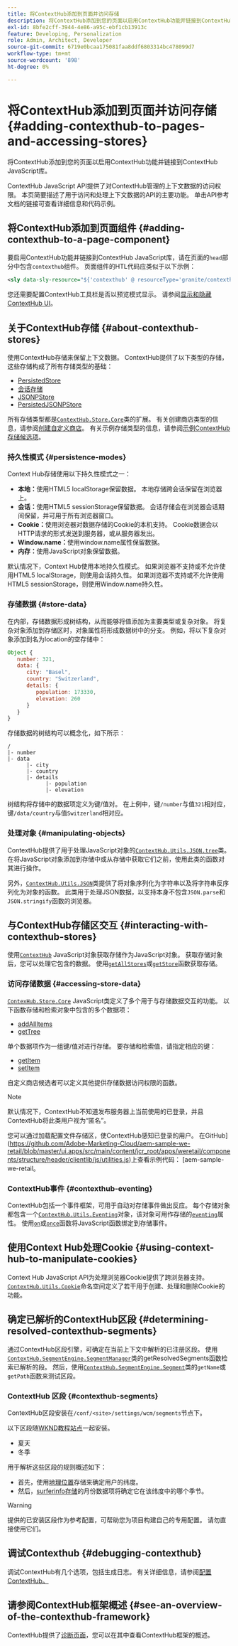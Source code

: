 ```yaml
---
title: 将ContextHub添加到页面并访问存储
description: 将ContextHub添加到您的页面以启用ContextHub功能并链接到ContextHub JavaScript库
exl-id: 8bfe2cff-3944-4e86-a95c-ebf1cb13913c
feature: Developing, Personalization
role: Admin, Architect, Developer
source-git-commit: 6719e0bcaa175081faa8ddf6803314bc478099d7
workflow-type: tm+mt
source-wordcount: '898'
ht-degree: 0%

---
```


# 将ContextHub添加到页面并访问存储 {#adding-contexthub-to-pages-and-accessing-stores}

将ContextHub添加到您的页面以启用ContextHub功能并链接到ContextHub JavaScript库。

ContextHub JavaScript API提供了对ContextHub管理的上下文数据的访问权限。 本页简要描述了用于访问和处理上下文数据的API的主要功能。 单击API参考文档的链接可查看详细信息和代码示例。

## 将ContextHub添加到页面组件 {#adding-contexthub-to-a-page-component}

要启用ContextHub功能并链接到ContextHub JavaScript库，请在页面的`head`部分中包含`contexthub`组件。 页面组件的HTL代码应类似于以下示例：

```xml
<sly data-sly-resource="${'contexthub' @ resourceType='granite/contexthub/components/contexthub'}"/>
```

您还需要配置ContextHub工具栏是否以预览模式显示。 请参阅[显示和隐藏ContextHub UI](configuring-contexthub.md#showing-and-hiding-the-contexthub-ui)。

## 关于ContextHub存储 {#about-contexthub-stores}

使用ContextHub存储来保留上下文数据。 ContextHub提供了以下类型的存储，这些存储构成了所有存储类型的基础：

* [PersistedStore](contexthub-api.md#contexthub-store-persistedstore)
* [会话存储](contexthub-api.md#contexthub-store-sessionstore)
* [JSONPStore](contexthub-api.md#contexthub-store-persistedjsonpstore)
* [PersistedJSONPStore](contexthub-api.md#contexthub-store-persistedstore)

所有存储类型都是[`ContextHub.Store.Core`](contexthub-api.md#contexthub-store-core)类的扩展。 有关创建商店类型的信息，请参阅[创建自定义商店](extending-contexthub.md#creating-custom-store-candidates)。 有关示例存储类型的信息，请参阅[示例ContextHub存储候选项](sample-stores.md)。

### 持久性模式 {#persistence-modes}

Context Hub存储使用以下持久性模式之一：

* **本地：**&#x200B;使用HTML5 localStorage保留数据。 本地存储跨会话保留在浏览器上。
* **会话：**&#x200B;使用HTML5 sessionStorage保留数据。 会话存储会在浏览器会话期间保留，并可用于所有浏览器窗口。
* **Cookie：**&#x200B;使用浏览器对数据存储的Cookie的本机支持。 Cookie数据会以HTTP请求的形式发送到服务器，或从服务器发出。
* **Window.name：**&#x200B;使用window.name属性保留数据。
* **内存：**&#x200B;使用JavaScript对象保留数据。

默认情况下，Context Hub使用本地持久性模式。 如果浏览器不支持或不允许使用HTML5 localStorage，则使用会话持久性。 如果浏览器不支持或不允许使用HTML5 sessionStorage，则使用Window.name持久性。

### 存储数据 {#store-data}

在内部，存储数据形成树结构，从而能够将值添加为主要类型或复杂对象。 将复杂对象添加到存储区时，对象属性将形成数据树中的分支。 例如，将以下复杂对象添加到名为location的空存储中：

```javascript
Object {
   number: 321,
   data: {
      city: "Basel",
      country: "Switzerland",
      details: {
         population: 173330,
         elevation: 260
      }
   }
}
```

存储数据的树结构可以概念化，如下所示：

```text
/
|- number
|- data
      |- city
      |- country
      |- details
            |- population
            |- elevation
```

树结构将存储中的数据项定义为键/值对。 在上例中，键`/number`与值`321`相对应，键`/data/country`与值`Switzerland`相对应。

### 处理对象 {#manipulating-objects}

ContextHub提供了用于处理JavaScript对象的[`ContextHub.Utils.JSON.tree`](contexthub-api.md#contexthub-utils-json-tree)类。 在将JavaScript对象添加到存储中或从存储中获取它们之前，使用此类的函数对其进行操作。

另外，[`ContextHub.Utils.JSON`](contexthub-api.md#contexthub-utils-json)类提供了将对象序列化为字符串以及将字符串反序列化为对象的函数。 此类用于处理JSON数据，以支持本身不包含`JSON.parse`和`JSON.stringify`函数的浏览器。

## 与ContextHub存储区交互 {#interacting-with-contexthub-stores}

使用[`ContextHub`](contexthub-api.md#ui-event-constants) JavaScript对象获取存储作为JavaScript对象。 获取存储对象后，您可以处理它包含的数据。 使用[`getAllStores`](contexthub-api.md#getallstores)或[`getStore`](contexthub-api.md#getstore-name)函数获取存储。

### 访问存储数据 {#accessing-store-data}

[`ContexHub.Store.Core`](contexthub-api.md#contexthub-store-core) JavaScript类定义了多个用于与存储数据交互的功能。 以下函数存储和检索对象中包含的多个数据项：

* [addAllItems](contexthub-api.md#addallitems-tree-options)
* [getTree](contexthub-api.md#gettree-includeinternals)

单个数据项作为一组键/值对进行存储。 要存储和检索值，请指定相应的键：

* [getItem](contexthub-api.md#getitem-key)
* [setItem](contexthub-api.md#setitem-key-value-options)

自定义商店候选者可以定义其他提供存储数据访问权限的函数。

>[!NOTE]
>
>默认情况下，ContextHub不知道发布服务器上当前使用的已登录，并且ContextHub将此类用户视为“匿名”。
>
>您可以通过加载配置文件存储区，使ContextHub感知已登录的用户。 在GitHub](https://github.com/Adobe-Marketing-Cloud/aem-sample-we-retail/blob/master/ui.apps/src/main/content/jcr_root/apps/weretail/components/structure/header/clientlib/js/utilities.js)上查看示例代码： [aem-sample-we-retail。

### ContextHub事件 {#contexthub-eventing}

ContextHub包括一个事件框架，可用于自动对存储事件做出反应。 每个存储对象都包含一个[`ContextHub.Utils.Eventing`](contexthub-api.md#contexthub-utils-eventing)对象，该对象可用作存储的[`eventing`](contexthub-api.md#eventing)属性。 使用[`on`](contexthub-api.md#on-name-handler-selector-triggerforpastevents)或[`once`](contexthub-api.md#once-name-handler-selector-triggerforpastevents)函数将JavaScript函数绑定到存储事件。

## 使用Context Hub处理Cookie {#using-context-hub-to-manipulate-cookies}

Context Hub JavaScript API为处理浏览器Cookie提供了跨浏览器支持。 [`ContextHub.Utils.Cookie`](contexthub-api.md#contexthub-utils-cookie)命名空间定义了若干用于创建、处理和删除Cookie的功能。

## 确定已解析的ContextHub区段 {#determining-resolved-contexthub-segments}

通过ContextHub区段引擎，可确定在当前上下文中解析的已注册区段。 使用[`ContextHub.SegmentEngine.SegmentManager`](contexthub-api.md#contexthub-segmentengine-segmentmanager)类的getResolvedSegments函数检索已解析的段。 然后，使用[`ContextHub.SegmentEngine.Segment`](contexthub-api.md#contexthub-segmentengine-segment)类的`getName`或`getPath`函数来测试区段。

### ContextHub 区段 {#contexthub-segments}

ContextHub区段安装在`/conf/<site>/settings/wcm/segments`节点下。

以下区段随[WKND教程站点](/help/implementing/developing/introduction/develop-wknd-tutorial.md)一起安装。

* 夏天
* 冬季

用于解析这些区段的规则概述如下：

* 首先，使用[地理位置](sample-stores.md#contexthub-geolocation-sample-store-candidate)存储来确定用户的纬度。
* 然后，[surferinfo存储](sample-stores.md#contexthub-surferinfo-sample-store-candidate)的月份数据项将确定它在该纬度中的哪个季节。

>[!WARNING]
>
>提供的已安装区段作为参考配置，可帮助您为项目构建自己的专用配置。 请勿直接使用它们。

## 调试Contexthub {#debugging-contexthub}

调试ContextHub有几个选项，包括生成日志。 有关详细信息，请参阅[配置ContextHub。](configuring-contexthub.md#logging-debug-messages-for-contexthub)

## 请参阅ContextHub框架概述 {#see-an-overview-of-the-contexthub-framework}

ContextHub提供了[诊断页面](contexthub-diagnostics.md)，您可以在其中查看ContextHub框架的概述。
